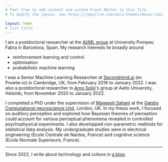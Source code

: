 ```yaml
---
# Feel free to add content and custom Front Matter to this file.
# To modify the layout, see https://jekyllrb.com/docs/themes/#overriding-theme-defaults

layout: home
# list_title: ' '
---
```



I am a postdoctoral researcher at the [AI/ML group](https://www.upf.edu/web/ai-ml) at University Pompeu Fabra in Barcelona, Spain. My research interests lie broadly around 
* reinforcement learning and control
* optimisation
* probabilistic machine learning

I was a Senior Machine Learning Researcher at [Secondmind.ai](https://www.secondmind.ai/) (ex Prowler.io) in Cambridge, UK, from February 2018 to January 2022. I was also a postdoctoral researcher in [Arno Solin](https://users.aalto.fi/~asolin/)'s group at Aalto University, Helsinki, from November 2020 to January 2022. 

I completed a PhD under the supervision of [Maneesh Sahani](https://www.gatsby.ucl.ac.uk/~maneesh/) at the [Gatsby Computational neuroscience Unit](http://www.gatsby.ucl.ac.uk/), London, UK.
In my thesis work, I focused on auditory perception and explored how Bayesian theories of perception could account for various perceptual phenomena revealed in controlled psychophysical experiments. I also developped non-parametric methods for statistical data analysis. My undergraduate studies were in electrical engineering (Ecole Centrale de Nantes, France) and cognitive science (Ecole Normale Superieure, France).

---

Since 2022, I write about technology and culture in [a blog](https://vincentadam87.github.io/guiltytechnophile/).
